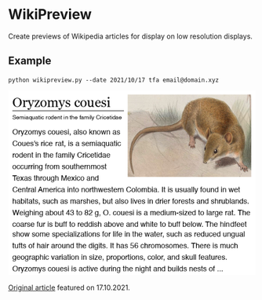 # WikiPreview
Create previews of Wikipedia articles for display on low resolution displays.

## Example
```shell
python wikipreview.py --date 2021/10/17 tfa email@domain.xyz
```

![Oryzomys couesi](examples/Oryzomys_couesi.png)

[Original article](https://en.wikipedia.org/wiki/Oryzomys_couesi) featured on 17.10.2021.